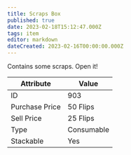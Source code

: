 ```yaml
---
title: Scraps Box
published: true
date: 2023-02-18T15:12:47.000Z
tags: item
editor: markdown
dateCreated: 2023-02-16T00:00:00.000Z
---
```


Contains some scraps. Open it!

|Attribute|Value|
|-|-|
|ID|903|
|Purchase Price|50 Flips|
|Sell Price|25 Flips|
|Type|Consumable|
|Stackable|Yes|

